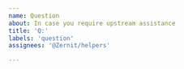 ```yaml
---
name: Question
about: In case you require upstream assistance
title: 'Q:'
labels: 'question'
assignees: '@Zernit/helpers'

---
```


<!-- Make the question as short as possible since the longer it is the longer it takes us to process it, thank you -->
